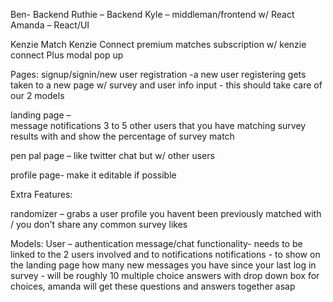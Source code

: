 Ben- Backend
Ruthie – Backend
Kyle – middleman/frontend w/ React
Amanda – React/UI

Kenzie Match
Kenzie Connect
premium matches subscription w/ kenzie connect Plus modal pop up


Pages:
signup/signin/new user registration
	-a new user registering gets taken to a new page w/ survey and user info input - this should take care of our 2 models

landing page –  
    message notifications
	3 to 5 other users that you have matching survey results with and show the percentage of survey match

pen pal page – like twitter chat but w/ other users

profile page- make it editable if possible


Extra Features:

randomizer – grabs a user profile you havent been previously matched with / you don't share any common survey likes


Models: 
User – authentication
message/chat functionality- needs to be linked to the 2 users involved and to notifications
notifications - to show on the landing page how many new messages you have since your last log in
survey - will be roughly 10 multiple choice answers with drop down box for choices, amanda will get these questions and answers together asap